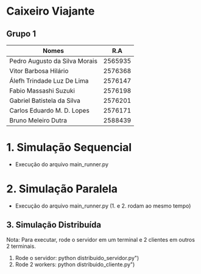 # Caixeiro Viajante
## Grupo 1

| Nomes                         | R.A     |
|-------------------------------|---------|
| Pedro Augusto da Silva Morais | 2565935 |
| Vitor Barbosa Hilário         | 2576368 |
| Álefh Trindade Luz De Lima    | 2576147 |
| Fabio Massashi Suzuki         | 2576198 |
| Gabriel Batistela da Silva    | 2576201 |
| Carlos Eduardo M. D. Lopes    | 2576171 |
| Bruno Meleiro Dutra           | 2588439 |

# 1. Simulação Sequencial
- Execução do arquivo main_runner.py

# 2. Simulação Paralela
- Execução do arquivo main_runner.py (1. e 2. rodam ao mesmo tempo)

## 3. Simulação Distribuída
Nota: Para executar, rode o servidor em um terminal e 2 clientes em outros 2 terminais.

1. Rode o servidor: python distribuido_servidor.py")
2. Rode 2 workers: python distribuido_cliente.py")
